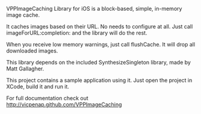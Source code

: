  VPPImageCaching Library for iOS is a block-based, simple, in-memory image cache.
 
 It caches images based on their URL. No needs to configure at all. Just call
 imageForURL:completion: and the library will do the rest.
 
 When you receive low memory warnings, just call flushCache. It will drop all
 downloaded images.

 This library depends on the included SynthesizeSingleton library,
 made by Matt Gallagher.

 This project contains a sample application using it. Just open the project in 
 XCode, build it and run it. 


 For full documentation check out 
 http://vicpenap.github.com/VPPImageCaching
